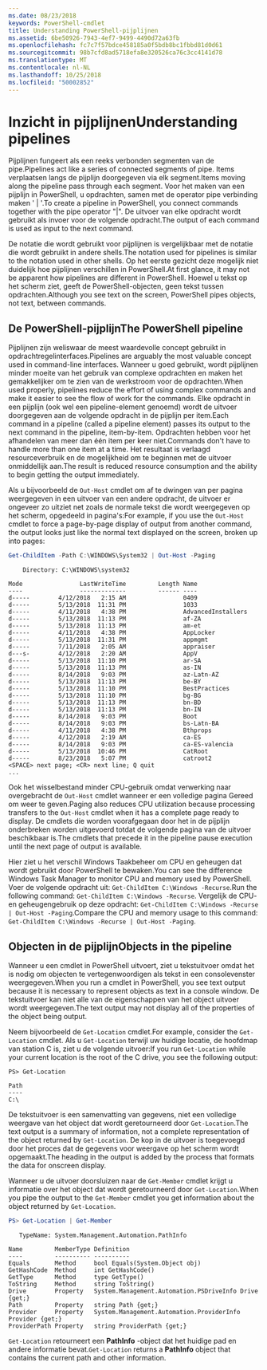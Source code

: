 ```yaml
---
ms.date: 08/23/2018
keywords: PowerShell-cmdlet
title: Understanding PowerShell-pijplijnen
ms.assetid: 6be50926-7943-4ef7-9499-4490d72a63fb
ms.openlocfilehash: fc7c7f57bdce458185a0f5bdb8bc1fbbd81d0d61
ms.sourcegitcommit: 98b7cfd8ad5718efa8e320526ca76c3cc4141d78
ms.translationtype: MT
ms.contentlocale: nl-NL
ms.lasthandoff: 10/25/2018
ms.locfileid: "50002852"
---
```

# <a name="understanding-pipelines"></a><span data-ttu-id="fe3ef-103">Inzicht in pijplijnen</span><span class="sxs-lookup"><span data-stu-id="fe3ef-103">Understanding pipelines</span></span>

<span data-ttu-id="fe3ef-104">Pijplijnen fungeert als een reeks verbonden segmenten van de pipe.</span><span class="sxs-lookup"><span data-stu-id="fe3ef-104">Pipelines act like a series of connected segments of pipe.</span></span> <span data-ttu-id="fe3ef-105">Items verplaatsen langs de pijplijn doorgegeven via elk segment.</span><span class="sxs-lookup"><span data-stu-id="fe3ef-105">Items moving along the pipeline pass through each segment.</span></span> <span data-ttu-id="fe3ef-106">Voor het maken van een pijplijn in PowerShell, u opdrachten, samen met de operator pipe verbinding maken ' | '.</span><span class="sxs-lookup"><span data-stu-id="fe3ef-106">To create a pipeline in PowerShell, you connect commands together with the pipe operator "|".</span></span> <span data-ttu-id="fe3ef-107">De uitvoer van elke opdracht wordt gebruikt als invoer voor de volgende opdracht.</span><span class="sxs-lookup"><span data-stu-id="fe3ef-107">The output of each command is used as input to the next command.</span></span>

<span data-ttu-id="fe3ef-108">De notatie die wordt gebruikt voor pijplijnen is vergelijkbaar met de notatie die wordt gebruikt in andere shells.</span><span class="sxs-lookup"><span data-stu-id="fe3ef-108">The notation used for pipelines is similar to the notation used in other shells.</span></span> <span data-ttu-id="fe3ef-109">Op het eerste gezicht deze mogelijk niet duidelijk hoe pijplijnen verschillen in PowerShell.</span><span class="sxs-lookup"><span data-stu-id="fe3ef-109">At first glance, it may not be apparent how pipelines are different in PowerShell.</span></span> <span data-ttu-id="fe3ef-110">Hoewel u tekst op het scherm ziet, geeft de PowerShell-objecten, geen tekst tussen opdrachten.</span><span class="sxs-lookup"><span data-stu-id="fe3ef-110">Although you see text on the screen, PowerShell pipes objects, not text, between commands.</span></span>

## <a name="the-powershell-pipeline"></a><span data-ttu-id="fe3ef-111">De PowerShell-pijplijn</span><span class="sxs-lookup"><span data-stu-id="fe3ef-111">The PowerShell pipeline</span></span>

<span data-ttu-id="fe3ef-112">Pijplijnen zijn weliswaar de meest waardevolle concept gebruikt in opdrachtregelinterfaces.</span><span class="sxs-lookup"><span data-stu-id="fe3ef-112">Pipelines are arguably the most valuable concept used in command-line interfaces.</span></span> <span data-ttu-id="fe3ef-113">Wanneer u goed gebruikt, wordt pijplijnen minder moeite van het gebruik van complexe opdrachten en maken het gemakkelijker om te zien van de werkstroom voor de opdrachten.</span><span class="sxs-lookup"><span data-stu-id="fe3ef-113">When used properly, pipelines reduce the effort of using complex commands and make it easier to see the flow of work for the commands.</span></span> <span data-ttu-id="fe3ef-114">Elke opdracht in een pijplijn (ook wel een pipeline-element genoemd) wordt de uitvoer doorgegeven aan de volgende opdracht in de pijplijn per item.</span><span class="sxs-lookup"><span data-stu-id="fe3ef-114">Each command in a pipeline (called a pipeline element) passes its output to the next command in the pipeline, item-by-item.</span></span> <span data-ttu-id="fe3ef-115">Opdrachten hebben voor het afhandelen van meer dan één item per keer niet.</span><span class="sxs-lookup"><span data-stu-id="fe3ef-115">Commands don't have to handle more than one item at a time.</span></span> <span data-ttu-id="fe3ef-116">Het resultaat is verlaagd resourceverbruik en de mogelijkheid om te beginnen met de uitvoer onmiddellijk aan.</span><span class="sxs-lookup"><span data-stu-id="fe3ef-116">The result is reduced resource consumption and the ability to begin getting the output immediately.</span></span>

<span data-ttu-id="fe3ef-117">Als u bijvoorbeeld de `Out-Host` cmdlet om af te dwingen van per pagina weergegeven in een uitvoer van een andere opdracht, de uitvoer er ongeveer zo uitziet net zoals de normale tekst die wordt weergegeven op het scherm, opgedeeld in pagina's:</span><span class="sxs-lookup"><span data-stu-id="fe3ef-117">For example, if you use the `Out-Host` cmdlet to force a page-by-page display of output from another command, the output looks just like the normal text displayed on the screen, broken up into pages:</span></span>

```powershell
Get-ChildItem -Path C:\WINDOWS\System32 | Out-Host -Paging
```

```Output
    Directory: C:\WINDOWS\system32

Mode                LastWriteTime         Length Name
----                -------------         ------ ----
d-----        4/12/2018   2:15 AM                0409
d-----        5/13/2018  11:31 PM                1033
d-----        4/11/2018   4:38 PM                AdvancedInstallers
d-----        5/13/2018  11:13 PM                af-ZA
d-----        5/13/2018  11:13 PM                am-et
d-----        4/11/2018   4:38 PM                AppLocker
d-----        5/13/2018  11:31 PM                appmgmt
d-----        7/11/2018   2:05 AM                appraiser
d---s-        4/12/2018   2:20 AM                AppV
d-----        5/13/2018  11:10 PM                ar-SA
d-----        5/13/2018  11:13 PM                as-IN
d-----        8/14/2018   9:03 PM                az-Latn-AZ
d-----        5/13/2018  11:13 PM                be-BY
d-----        5/13/2018  11:10 PM                BestPractices
d-----        5/13/2018  11:10 PM                bg-BG
d-----        5/13/2018  11:13 PM                bn-BD
d-----        5/13/2018  11:13 PM                bn-IN
d-----        8/14/2018   9:03 PM                Boot
d-----        8/14/2018   9:03 PM                bs-Latn-BA
d-----        4/11/2018   4:38 PM                Bthprops
d-----        4/12/2018   2:19 AM                ca-ES
d-----        8/14/2018   9:03 PM                ca-ES-valencia
d-----        5/13/2018  10:46 PM                CatRoot
d-----        8/23/2018   5:07 PM                catroot2
<SPACE> next page; <CR> next line; Q quit
...
```

<span data-ttu-id="fe3ef-118">Ook het wisselbestand minder CPU-gebruik omdat verwerking naar overgebracht de `Out-Host` cmdlet wanneer er een volledige pagina Gereed om weer te geven.</span><span class="sxs-lookup"><span data-stu-id="fe3ef-118">Paging also reduces CPU utilization because processing transfers to the `Out-Host` cmdlet when it has a complete page ready to display.</span></span> <span data-ttu-id="fe3ef-119">De cmdlets die worden voorafgegaan door het in de pijplijn onderbreken worden uitgevoerd totdat de volgende pagina van de uitvoer beschikbaar is.</span><span class="sxs-lookup"><span data-stu-id="fe3ef-119">The cmdlets that precede it in the pipeline pause execution until the next page of output is available.</span></span>

<span data-ttu-id="fe3ef-120">Hier ziet u het verschil Windows Taakbeheer om CPU en geheugen dat wordt gebruikt door PowerShell te bewaken.</span><span class="sxs-lookup"><span data-stu-id="fe3ef-120">You can see the difference Windows Task Manager to monitor CPU and memory used by PowerShell.</span></span> <span data-ttu-id="fe3ef-121">Voer de volgende opdracht uit: `Get-ChildItem C:\Windows -Recurse`.</span><span class="sxs-lookup"><span data-stu-id="fe3ef-121">Run the following command: `Get-ChildItem C:\Windows -Recurse`.</span></span> <span data-ttu-id="fe3ef-122">Vergelijk de CPU- en geheugengebruik op deze opdracht: `Get-ChildItem C:\Windows -Recurse | Out-Host -Paging`.</span><span class="sxs-lookup"><span data-stu-id="fe3ef-122">Compare the CPU and memory usage to this command: `Get-ChildItem C:\Windows -Recurse | Out-Host -Paging`.</span></span>

## <a name="objects-in-the-pipeline"></a><span data-ttu-id="fe3ef-123">Objecten in de pijplijn</span><span class="sxs-lookup"><span data-stu-id="fe3ef-123">Objects in the pipeline</span></span>

<span data-ttu-id="fe3ef-124">Wanneer u een cmdlet in PowerShell uitvoert, ziet u tekstuitvoer omdat het is nodig om objecten te vertegenwoordigen als tekst in een consolevenster weergegeven.</span><span class="sxs-lookup"><span data-stu-id="fe3ef-124">When you run a cmdlet in PowerShell, you see text output because it is necessary to represent objects as text in a console window.</span></span> <span data-ttu-id="fe3ef-125">De tekstuitvoer kan niet alle van de eigenschappen van het object uitvoer wordt weergegeven.</span><span class="sxs-lookup"><span data-stu-id="fe3ef-125">The text output may not display all of the properties of the object being output.</span></span>

<span data-ttu-id="fe3ef-126">Neem bijvoorbeeld de `Get-Location` cmdlet.</span><span class="sxs-lookup"><span data-stu-id="fe3ef-126">For example, consider the `Get-Location` cmdlet.</span></span> <span data-ttu-id="fe3ef-127">Als u `Get-Location` terwijl uw huidige locatie, de hoofdmap van station C is, ziet u de volgende uitvoer:</span><span class="sxs-lookup"><span data-stu-id="fe3ef-127">If you run `Get-Location` while your current location is the root of the C drive, you see the following output:</span></span>

```
PS> Get-Location

Path
----
C:\
```

<span data-ttu-id="fe3ef-128">De tekstuitvoer is een samenvatting van gegevens, niet een volledige weergave van het object dat wordt geretourneerd door `Get-Location`.</span><span class="sxs-lookup"><span data-stu-id="fe3ef-128">The text output is a summary of information, not a complete representation of the object returned by `Get-Location`.</span></span> <span data-ttu-id="fe3ef-129">De kop in de uitvoer is toegevoegd door het proces dat de gegevens voor weergave op het scherm wordt opgemaakt.</span><span class="sxs-lookup"><span data-stu-id="fe3ef-129">The heading in the output is added by the process that formats the data for onscreen display.</span></span>

<span data-ttu-id="fe3ef-130">Wanneer u de uitvoer doorsluizen naar de `Get-Member` cmdlet krijgt u informatie over het object dat wordt geretourneerd door `Get-Location`.</span><span class="sxs-lookup"><span data-stu-id="fe3ef-130">When you pipe the output to the `Get-Member` cmdlet you get information about the object returned by `Get-Location`.</span></span>

```powershell
PS> Get-Location | Get-Member
```

```Output
   TypeName: System.Management.Automation.PathInfo

Name         MemberType Definition
----         ---------- ----------
Equals       Method     bool Equals(System.Object obj)
GetHashCode  Method     int GetHashCode()
GetType      Method     type GetType()
ToString     Method     string ToString()
Drive        Property   System.Management.Automation.PSDriveInfo Drive {get;}
Path         Property   string Path {get;}
Provider     Property   System.Management.Automation.ProviderInfo Provider {get;}
ProviderPath Property   string ProviderPath {get;}
```

<span data-ttu-id="fe3ef-131">`Get-Location` retourneert een **PathInfo** -object dat het huidige pad en andere informatie bevat.</span><span class="sxs-lookup"><span data-stu-id="fe3ef-131">`Get-Location` returns a **PathInfo** object that contains the current path and other information.</span></span>
